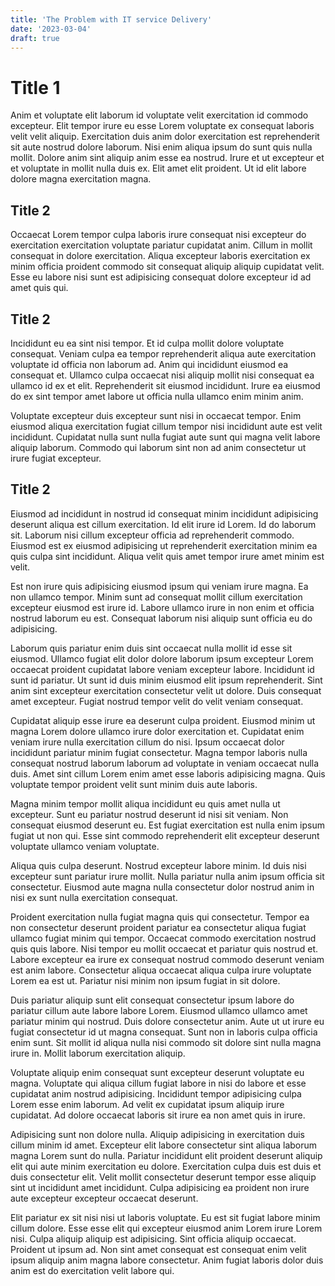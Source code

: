 ```yaml
---
title: 'The Problem with IT service Delivery'
date: '2023-03-04'
draft: true
---
```


# Title 1

Anim et voluptate elit laborum id voluptate velit exercitation id commodo
excepteur. Elit tempor irure eu esse Lorem voluptate ex consequat laboris velit
velit aliquip. Exercitation duis anim dolor exercitation est reprehenderit sit
aute nostrud dolore laborum. Nisi enim aliqua ipsum do sunt quis nulla mollit.
Dolore anim sint aliquip anim esse ea nostrud. Irure et ut excepteur et et
voluptate in mollit nulla duis ex. Elit amet elit proident. Ut id elit labore
dolore magna exercitation magna.

## Title 2

Occaecat Lorem tempor culpa laboris irure consequat nisi excepteur do
exercitation exercitation voluptate pariatur cupidatat anim. Cillum in mollit
consequat in dolore exercitation. Aliqua excepteur laboris exercitation ex minim
officia proident commodo sit consequat aliquip aliquip cupidatat velit. Esse eu
labore nisi sunt est adipisicing consequat dolore excepteur id ad amet quis qui.

## Title 2

Incididunt eu ea sint nisi tempor. Et id culpa mollit dolore voluptate
consequat. Veniam culpa ea tempor reprehenderit aliqua aute exercitation
voluptate id officia non laborum ad. Anim qui incididunt eiusmod ea consequat
et. Ullamco culpa occaecat nisi aliquip mollit nisi consequat ea ullamco id ex
et elit. Reprehenderit sit eiusmod incididunt. Irure ea eiusmod do ex sint
tempor amet labore ut officia nulla ullamco enim minim anim.

Voluptate excepteur duis excepteur sunt nisi in occaecat tempor. Enim eiusmod
aliqua exercitation fugiat cillum tempor nisi incididunt aute est velit
incididunt. Cupidatat nulla sunt nulla fugiat aute sunt qui magna velit labore
aliquip laborum. Commodo qui laborum sint non ad anim consectetur ut irure
fugiat excepteur.

## Title 2

Eiusmod ad incididunt in nostrud id consequat minim incididunt adipisicing
deserunt aliqua est cillum exercitation. Id elit irure id Lorem. Id do laborum
sit. Laborum nisi cillum excepteur officia ad reprehenderit commodo. Eiusmod est
ex eiusmod adipisicing ut reprehenderit exercitation minim ea quis culpa sint
incididunt. Aliqua velit quis amet tempor irure amet minim est velit.

Est non irure quis adipisicing eiusmod ipsum qui veniam irure magna. Ea non
ullamco tempor. Minim sunt ad consequat mollit cillum exercitation excepteur
eiusmod est irure id. Labore ullamco irure in non enim et officia nostrud
laborum eu est. Consequat laborum nisi aliquip sunt officia eu do adipisicing.

Laborum quis pariatur enim duis sint occaecat nulla mollit id esse sit eiusmod.
Ullamco fugiat elit dolor dolore laborum ipsum excepteur Lorem occaecat proident
cupidatat labore veniam excepteur labore. Incididunt id sunt id pariatur. Ut
sunt id duis minim eiusmod elit ipsum reprehenderit. Sint anim sint excepteur
exercitation consectetur velit ut dolore. Duis consequat amet excepteur. Fugiat
nostrud tempor velit do velit veniam consequat.

Cupidatat aliquip esse irure ea deserunt culpa proident. Eiusmod minim ut magna
Lorem dolore ullamco irure dolor exercitation et. Cupidatat enim veniam irure
nulla exercitation cillum do nisi. Ipsum occaecat dolor incididunt pariatur
minim fugiat consectetur. Magna tempor laboris nulla consequat nostrud laborum
laborum ad voluptate in veniam occaecat nulla duis. Amet sint cillum Lorem enim
amet esse laboris adipisicing magna. Quis voluptate tempor proident velit sunt
minim duis aute laboris.

Magna minim tempor mollit aliqua incididunt eu quis amet nulla ut excepteur.
Sunt eu pariatur nostrud deserunt id nisi sit veniam. Non consequat eiusmod
deserunt eu. Est fugiat exercitation est nulla enim ipsum fugiat ut non qui.
Esse sint commodo reprehenderit elit excepteur deserunt voluptate ullamco veniam
voluptate.

Aliqua quis culpa deserunt. Nostrud excepteur labore minim. Id duis nisi
excepteur sunt pariatur irure mollit. Nulla pariatur nulla anim ipsum officia
sit consectetur. Eiusmod aute magna nulla consectetur dolor nostrud anim in nisi
ex sunt nulla exercitation consequat.

Proident exercitation nulla fugiat magna quis qui consectetur. Tempor ea non
consectetur deserunt proident pariatur ea consectetur aliqua fugiat ullamco
fugiat minim qui tempor. Occaecat commodo exercitation nostrud quis quis labore.
Nisi tempor eu mollit occaecat et pariatur quis nostrud et. Labore excepteur ea
irure ex consequat nostrud commodo deserunt veniam est anim labore. Consectetur
aliqua occaecat aliqua culpa irure voluptate Lorem ea est ut. Pariatur nisi
minim non ipsum fugiat in sit dolore.

Duis pariatur aliquip sunt elit consequat consectetur ipsum labore do pariatur
cillum aute labore labore Lorem. Eiusmod ullamco ullamco amet pariatur minim qui
nostrud. Duis dolore consectetur anim. Aute ut ut irure eu fugiat consectetur id
ut magna consequat. Sunt non in laboris culpa officia enim sunt. Sit mollit id
aliqua nulla nisi commodo sit dolore sint nulla magna irure in. Mollit laborum
exercitation aliquip.

Voluptate aliquip enim consequat sunt excepteur deserunt voluptate eu magna.
Voluptate qui aliqua cillum fugiat labore in nisi do labore et esse cupidatat
anim nostrud adipisicing. Incididunt tempor adipisicing culpa Lorem esse enim
laborum. Ad velit ex cupidatat ipsum aliquip irure cupidatat. Ad dolore occaecat
laboris sit irure ea non amet quis in irure.

Adipisicing sunt non dolore nulla. Aliquip adipisicing in exercitation duis
cillum minim id amet. Excepteur elit labore consectetur sint aliqua laborum
magna Lorem sunt do nulla. Pariatur incididunt elit proident deserunt aliquip
elit qui aute minim exercitation eu dolore. Exercitation culpa duis est duis et
duis consectetur elit. Velit mollit consectetur deserunt tempor esse aliquip
sint ut incididunt amet incididunt. Culpa adipisicing ea proident non irure aute
excepteur excepteur occaecat deserunt.

Elit pariatur ex sit nisi nisi ut laboris voluptate. Eu est sit fugiat labore
minim cillum dolore. Esse esse elit qui excepteur eiusmod anim Lorem irure Lorem
nisi. Culpa aliquip aliquip est adipisicing. Sint officia aliquip occaecat.
Proident ut ipsum ad. Non sint amet consequat est consequat enim velit ipsum
aliquip anim magna labore consectetur. Anim fugiat laboris dolor duis anim est
do exercitation velit labore qui.

